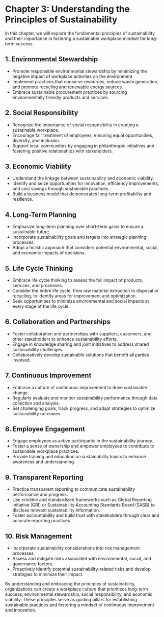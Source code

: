 Chapter 3: Understanding the Principles of Sustainability
=========================================================

In this chapter, we will explore the fundamental principles of sustainability and their importance in fostering a sustainable workplace mindset for long-term success.

**1. Environmental Stewardship**
--------------------------------

* Promote responsible environmental stewardship by minimizing the negative impact of workplace activities on the environment.
* Implement practices that conserve resources, reduce waste generation, and promote recycling and renewable energy sources.
* Embrace sustainable procurement practices by sourcing environmentally friendly products and services.

**2. Social Responsibility**
----------------------------

* Recognize the importance of social responsibility in creating a sustainable workplace.
* Encourage fair treatment of employees, ensuring equal opportunities, diversity, and inclusion.
* Support local communities by engaging in philanthropic initiatives and fostering positive relationships with stakeholders.

**3. Economic Viability**
-------------------------

* Understand the linkage between sustainability and economic viability.
* Identify and seize opportunities for innovation, efficiency improvements, and cost savings through sustainable practices.
* Build a business model that demonstrates long-term profitability and resilience.

**4. Long-Term Planning**
-------------------------

* Emphasize long-term planning over short-term gains to ensure a sustainable future.
* Incorporate sustainability goals and targets into strategic planning processes.
* Adopt a holistic approach that considers potential environmental, social, and economic impacts of decisions.

**5. Life Cycle Thinking**
--------------------------

* Embrace life cycle thinking to assess the full impact of products, services, and processes.
* Consider the entire life cycle, from raw material extraction to disposal or recycling, to identify areas for improvement and optimization.
* Seek opportunities to minimize environmental and social impacts at every stage of the life cycle.

**6. Collaboration and Partnerships**
-------------------------------------

* Foster collaboration and partnerships with suppliers, customers, and other stakeholders to enhance sustainability efforts.
* Engage in knowledge sharing and joint initiatives to address shared sustainability challenges.
* Collaboratively develop sustainable solutions that benefit all parties involved.

**7. Continuous Improvement**
-----------------------------

* Embrace a culture of continuous improvement to drive sustainable change.
* Regularly evaluate and monitor sustainability performance through data collection and analysis.
* Set challenging goals, track progress, and adapt strategies to optimize sustainability outcomes.

**8. Employee Engagement**
--------------------------

* Engage employees as active participants in the sustainability journey.
* Foster a sense of ownership and empower employees to contribute to sustainable workplace practices.
* Provide training and education on sustainability topics to enhance awareness and understanding.

**9. Transparent Reporting**
----------------------------

* Practice transparent reporting to communicate sustainability performance and progress.
* Use credible and standardized frameworks such as Global Reporting Initiative (GRI) or Sustainability Accounting Standards Board (SASB) to disclose relevant sustainability information.
* Foster accountability and build trust with stakeholders through clear and accurate reporting practices.

**10. Risk Management**
-----------------------

* Incorporate sustainability considerations into risk management processes.
* Assess and mitigate risks associated with environmental, social, and governance factors.
* Proactively identify potential sustainability-related risks and develop strategies to minimize their impact.

By understanding and embracing the principles of sustainability, organizations can create a workplace culture that prioritizes long-term success, environmental stewardship, social responsibility, and economic viability. These principles serve as guiding pillars for establishing sustainable practices and fostering a mindset of continuous improvement and innovation.

